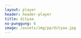```yaml
---
layout: player
header: header-player
title: dityaa
no-punggung: 6
image: /assets/img/pp/dityaa.jpg
---
```

